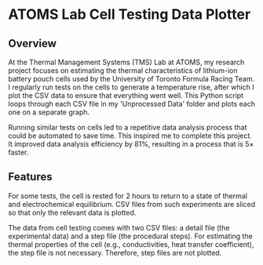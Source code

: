 # ATOMS Lab Cell Testing Data Plotter

## Overview

At the Thermal Management Systems (TMS) Lab at ATOMS, my research project focuses on estimating the thermal characteristics of lithium-ion battery pouch cells used by the University of Toronto Formula Racing Team. I regularly run tests on the cells to generate a temperature rise, after which I plot the CSV data to ensure that everything went well. This Python script loops through each CSV file in my 'Unprocessed Data' folder and plots each one on a separate graph.

Running similar tests on cells led to a repetitive data analysis process that could be automated to save time. This inspired me to complete this project. It improved data analysis efficiency by 81%, resulting in a process that is 5× faster.

## Features

For some tests, the cell is rested for 2 hours to return to a state of thermal and electrochemical equilibrium. CSV files from such experiments are sliced so that only the relevant data is plotted.

The data from cell testing comes with two CSV files: a detail file (the experimental data) and a step file (the procedural steps). For estimating the thermal properties of the cell (e.g., conductivities, heat transfer coefficient), the step file is not necessary. Therefore, step files are not plotted.
